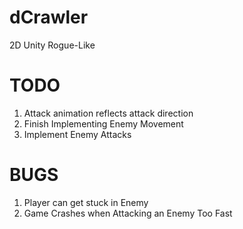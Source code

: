 # dCrawler
2D Unity Rogue-Like 


# TODO
1. Attack animation reflects attack direction
1. Finish Implementing Enemy Movement
1. Implement Enemy Attacks

# BUGS
1. Player can get stuck in Enemy
1. Game Crashes when Attacking an Enemy Too Fast
